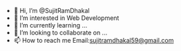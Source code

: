 - 👋 Hi, I’m @SujitRamDhakal
- 👀 I’m interested in Web Development
- 🌱 I’m currently learning ...
- 💞️ I’m looking to collaborate on ...
- 📫 How to reach me Email:sujitramdhakal59@gmail.com

<!---
SujitRamDhakal/SujitRamDhakal is a ✨ special ✨ repository because its `README.md` (this file) appears on your GitHub profile.
You can click the Preview link to take a look at your changes.
--->
